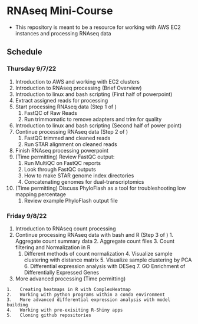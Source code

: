 # RNAseq Mini-Course #
- This repository is meant to be a resource for working with AWS EC2 instances and processing RNAseq data

## Schedule ##

### Thursday 9/7/22 ###
1.  Introduction to AWS and working with EC2 clusters
2.  Introduction to RNAseq processing (Brief Overview)
3.  Introduction to linux and bash scripting (First half of powerpoint)
4.  Extract assigned reads for processing
5.  Start processing RNAseq data (Step 1 of )
	1.  FastQC of Raw Reads
	2.  Run trimmomatic to remove adapters and trim for quality
6.  Introduction to linux and bash scripting (Second half of power point)
7.  Continue processing RNAseq data (Step 2 of )
	1.  FastQC trimmed and cleaned reads
	2.  Run STAR alignment on cleaned reads
8. Finish RNAseq processing powerpoint
9. (Time permitting) Review FastQC output:
	1. Run MultiQC on FastQC reports
	2. Look through FastQC outputs
	3. How to make STAR genome index directories
	4. Concatenating genomes for dual-transcriptomics
10. (Time permitting) Discuss PhyloFlash as a tool for troubleshooting low mapping percentage 
	1. Review example PhyloFlash output file

### Friday 9/8/22 ###
1.   Introduction to RNAseq count processing
2.   Continue processing RNAseq data with bash and R (Step 3 of )
	1.   Aggregate count summary data
	2.   Aggregate count files 
	3.   Count filtering and Normalization in R
		1.   Different methods of count normalization
	4.   Visualize sample clustering with distance matrix
	5.   Visualize sample clustering by PCA
	6.   Differential expression analysis with DESeq
	7.   GO Enrichment of Differentially Expressed Genes
3.   More advanced processing (Time permitting)

	1.   Creating heatmaps in R with ComplexHeatmap
	2.   Working with python programs within a conda environment
	3.   More advanced differential expression analysis with model building
	4.   Working with pre-exisiting R-Shiny apps
	5.   Cloning github repositories